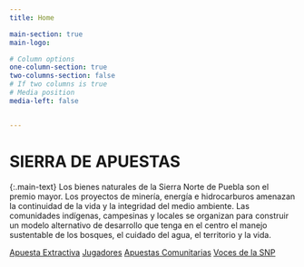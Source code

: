 ```yaml
---
title: Home

main-section: true
main-logo:

# Column options
one-column-section: true
two-columns-section: false
# If two columns is true
# Media position
media-left: false


---
```

# SIERRA DE APUESTAS

{:.main-text}
Los bienes naturales de la Sierra Norte de Puebla son el premio mayor. Los proyectos de minería, energía e hidrocarburos amenazan la continuidad de la vida y la integridad del medio ambiente. Las comunidades indígenas, campesinas y locales se organizan para construir un modelo alternativo de desarrollo que tenga en el centro el manejo sustentable de los bosques, el cuidado del agua, el territorio y la vida.

[Apuesta Extractiva](/extractivos/extractivismo-en-la-snp/)
[Jugadores](/extractivos/dueñas-de-la-sierra/)
[Apuestas Comunitarias](/extractivos/alternativas-comunitarias/)
[Voces de la SNP](/extractivos/la-defensa-de-la-snp/)


